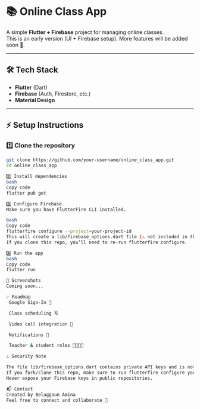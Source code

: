 # 📚 Online Class App

A simple **Flutter + Firebase** project for managing online classes.  
This is an early version (UI + Firebase setup). More features will be added soon 🚀.

---

## 🛠️ Tech Stack
- **Flutter** (Dart)
- **Firebase** (Auth, Firestore, etc.)
- **Material Design**

---

## ⚡ Setup Instructions

### 1️⃣ Clone the repository
```bash
git clone https://github.com/your-username/online_class_app.git
cd online_class_app

2️⃣ Install dependencies
bash
Copy code
flutter pub get

3️⃣ Configure Firebase
Make sure you have FlutterFire CLI installed.

bash
Copy code
flutterfire configure --project=your-project-id
This will create a lib/firebase_options.dart file (⚠️ not included in the repo for security reasons).
If you clone this repo, you’ll need to re-run flutterfire configure.

4️⃣ Run the app
bash
Copy code
flutter run

📸 Screenshots
Coming soon...

💡 Roadmap
 Google Sign-In 🔑

 Class scheduling 🗓️

 Video call integration 🎥

 Notifications 🔔

 Teacher & student roles 👨‍🏫👩‍🎓

⚠️ Security Note

The file lib/firebase_options.dart contains private API keys and is not pushed to GitHub.
If you fork/clone this repo, make sure to run flutterfire configure yourself.
Never expose your Firebase keys in public repositories.

📬 Contact
Created by Belaggoun Amina 
Feel free to connect and collaborate 🤝


